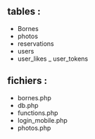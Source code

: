 ## tables : 
  - Bornes 
  - photos
  - reservations
  - users
  - user_likes
  _ user_tokens

## fichiers : 
  - bornes.php 
  - db.php 
  - functions.php
  - login_mobile.php
  - photos.php

